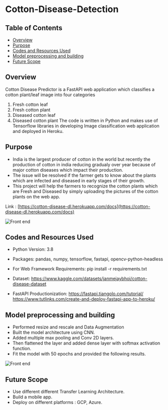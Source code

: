 # Cotton-Disease-Detection

## Table of Contents
 * [Overview](#overview)
 * [Purpose](#Purpose)
 * [Codes and Resources Used](#CodesandResourcesUsed)
 * [Model preprocessing and building](#Modelpreprocessingandbuilding)
 * [Future Scope](#FutureScope)


## Overview
Cotton Disease Predictor is a FastAPI web application which classifies a cotton plant/leaf image into four categories
1. Fresh cotton leaf
2. Fresh cotton plant
3. Diseased cotton leaf
4. Diseased cotton plant
The code is written in Python and makes use of Tensorflow libraries in developing Image classification web application and deployed in Heroku.

## Purpose
* India is the largest producer of cotton in the world but recently the production of cotton in india reducing gradualy over year because of major cotton diseases  which impact their production.
*  The issue will be resolved  if the farmer gets to know about the plants which are infected and diseased in early stages of their growth.
*  This project will help the farmers to recognize the cotton plants which are Fresh and Diseased by simply uploading the pictures of the cotton plants on the web app.


Link : [https://cotton-disease-dl.herokuapp.com/docs](https://cotton-disease-dl.herokuapp.com/docs)


![Front end](https://imgur.com/aE4S8TD.png)

## Codes and Resources Used
* Python Version: 3.8
* Packages: pandas, numpy, tensorflow, fastapi, opencv-python-headless

* For Web Framework Requirements: pip install -r requirements.txt
* Dataset: https://www.kaggle.com/datasets/janmejaybhoi/cotton-disease-dataset
* FastAPI Productionization:
 https://fastapi.tiangolo.com/tutorial/
 https://www.tutlinks.com/create-and-deploy-fastapi-app-to-heroku/
 
## Model preprocessing and building
* Performed resize and rescale and Data Augmentation
* Built the model architecture using CNN.
* Added multiple max pooling and Conv 2D layers.
* Then flattened the layer and added dense layer with softmax activation function.
* Fit the model with 50 epochs and provided the following results.

![Front end](https://imgur.com/y2v9Eom.png)

## Future Scope

* Use different different Transfer Learning Architecture.
* Build a mobile app.
* Deploy on different platforms : GCP, Azure.


 
 
 
 
 
